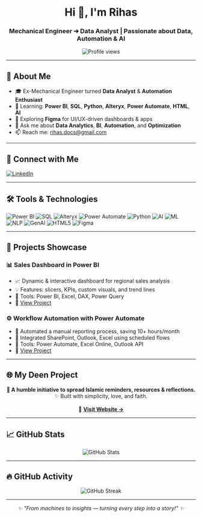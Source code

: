 <h1 align="center">Hi 👋, I'm Rihas</h1>
<h3 align="center">Mechanical Engineer ➔ Data Analyst | Passionate about Data, Automation & AI</h3>

<p align="center">
  <img src="https://komarev.com/ghpvc/?username=rihaas" alt="Profile views" />
</p>

---

## 🌟 About Me

- 🎓 Ex-Mechanical Engineer turned **Data Analyst** & **Automation Enthusiast**
- 🚀 Learning: **Power BI**, **SQL**, **Python**, **Alteryx**, **Power Automate**, **HTML**, **AI**
- 🎨 Exploring **Figma** for UI/UX-driven dashboards & apps
- 💬 Ask me about **Data Analytics**, **BI**, **Automation**, and **Optimization**
- 📫 Reach me: [rihas.docs@gmail.com](mailto:rihas.docs@gmail.com)

---

## 🤝 Connect with Me

<p align="left">
  <a href="https://www.linkedin.com/in/rihasahmd/" target="_blank">
    <img src="https://img.shields.io/badge/LinkedIn-0A66C2?style=for-the-badge&logo=linkedin&logoColor=white" alt="LinkedIn" />
  </a>
</p>

---

## 🛠️ Tools & Technologies

<p align="left">
  <img src="https://img.shields.io/badge/Power%20BI-F2C811?style=for-the-badge&logo=powerbi&logoColor=black" alt="Power BI" />
  <img src="https://img.shields.io/badge/SQL-4479A1?style=for-the-badge&logo=Microsoft%20SQL%20Server&logoColor=white" alt="SQL" />
  <img src="https://img.shields.io/badge/Alteryx-003B71?style=for-the-badge&logo=alteryx&logoColor=white" alt="Alteryx" />
  <img src="https://img.shields.io/badge/Power%20Automate-0066FF?style=for-the-badge&logo=Microsoft%20Power%20Automate&logoColor=white" alt="Power Automate" />
  <img src="https://img.shields.io/badge/Python-3776AB?style=for-the-badge&logo=python&logoColor=white" alt="Python" />
  <img src="https://img.shields.io/badge/Artificial%20Intelligence-00BFFF?style=for-the-badge&logo=openai&logoColor=white" alt="AI" />
  <img src="https://img.shields.io/badge/Machine%20Learning-FF6F00?style=for-the-badge&logo=tensorflow&logoColor=white" alt="ML" />
  <img src="https://img.shields.io/badge/NLP-7F00FF?style=for-the-badge&logo=huggingface&logoColor=white" alt="NLP" />
  <img src="https://img.shields.io/badge/Generative%20AI-008080?style=for-the-badge&logo=tensorflow&logoColor=white" alt="GenAI" />
  <img src="https://img.shields.io/badge/HTML5-E34F26?style=for-the-badge&logo=html5&logoColor=white" alt="HTML5" />
  <img src="https://img.shields.io/badge/Figma-F24E1E?style=for-the-badge&logo=figma&logoColor=white" alt="Figma" />
</p>

---

## 📌 Projects Showcase

### 📊 Sales Dashboard in Power BI
- 📈 Dynamic & interactive dashboard for regional sales analysis  
- 💡 Features: slicers, KPIs, custom visuals, and trend lines  
- 🧰 Tools: Power BI, Excel, DAX, Power Query  
- 🔗 [View Project](https://github.com/rihaas/PowerBI_Sales_Dashboard)

### ⚙️ Workflow Automation with Power Automate
- 🔁 Automated a manual reporting process, saving 10+ hours/month  
- 🔌 Integrated SharePoint, Outlook, Excel using scheduled flows  
- 🧰 Tools: Power Automate, Excel Online, Outlook API  
- 🔗 [View Project](https://github.com/rihaas/PowerAutomate_Reporting_Automation)

---

## 🌐 My Deen Project

<p align="center">
  <strong>🕌 A humble initiative to spread Islamic reminders, resources & reflections.</strong><br/>
  ✨ Built with simplicity, love, and faith.<br/><br/>
  🔗 <a href="https://rihaas.github.io/mydeen/" target="_blank"><strong>Visit Website →</strong></a>
</p>

---

## 📈 GitHub Stats

<p align="center">
  <img src="https://github-readme-stats.vercel.app/api?username=rihaas&show_icons=true&theme=tokyonight" alt="GitHub Stats" />
</p>

---

## 🔥 GitHub Activity

<p align="center">
  <img src="https://github-readme-streak-stats.herokuapp.com/?user=rihaas&theme=tokyonight" alt="GitHub Streak" />
</p>

---

<p align="center">
  <em>✨ "From machines to insights — turning every step into a story!" ✨</em>
</p>
